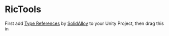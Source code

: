 # RicTools
First add [Type References](https://github.com/SolidAlloy/ClassTypeReference-for-Unity) by [SolidAlloy](https://github.com/SolidAlloy) to your Unity Project, then drag this in